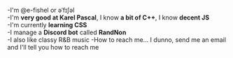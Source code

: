 -I'm @e-fishel or əˈfɪʃəl <br>
-I'm **very good at Karel Pascal**, I know **a bit of C++**, I know **decent JS** <br>
-I'm currently **learning CSS** <br>
-I manage a **Discord bot** called **RandNon** <br>
-I also like classy R&B music
-How to reach me… I dunno, send me an email and I'll tell you how to reach me
